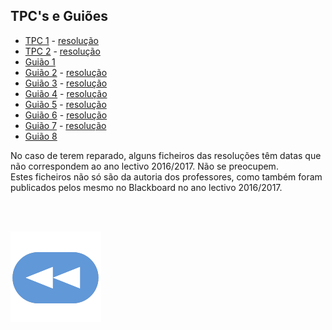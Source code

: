 ## TPC's e Guiões
* [TPC 1](TPC1-AC.pdf) - [resolução]()
* [TPC 2](TPC2-AC.pdf) - [resolução]()
* [Guião 1](Guião-I(1).pdf)
* [Guião 2](Guião-II.pdf) - [resolução]()
* [Guião 3](Guião-III-SC0809.pdf) - [resolução]()
* [Guião 4](Guião-IV.pdf) - [resolução]()
* [Guião 5](Guião-V-SC0809.pdf) - [resolução]()
* [Guião 6](Guião-VI-SC0809.pdf) - [resolução]()
* [Guião 7](Guião-VII-SC1415.pdf) - [resolução]()
* [Guião 8](Guião-VIII-SC1415.pdf)

No caso de terem reparado, alguns ficheiros das resoluções têm datas que não correspondem ao ano lectivo 2016/2017. Não se preocupem.
<br>Estes ficheiros não só são da autoria dos professores, como também foram publicados pelos mesmo no Blackboard no ano lectivo 2016/2017.

<br><br>

[![retroceder](https://raw.githubusercontent.com/David81820/Recursos-LCC/main/Rewind.png)](https://david81820.github.io/Recursos-LCC/1ano/2sem/SC)
